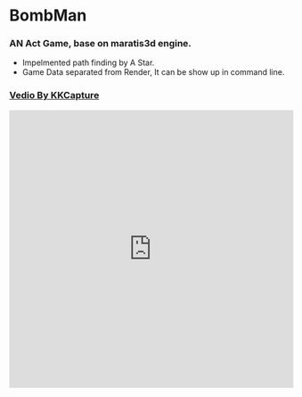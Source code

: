 BombMan
=======

### AN Act Game, base on maratis3d engine.
* Impelmented path finding by A Star.
* Game Data separated from Render, It can be show up in command line.

### [Vedio By KKCapture](http://player.youku.com/embed/XMzM3MDI1NDU2)

<iframe height=498 width=510 src="http://player.youku.com/embed/XMzM3MDI1NDU2" frameborder=0 allowfullscreen></iframe>